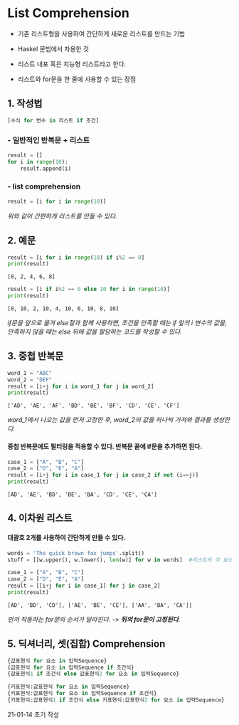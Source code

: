 # List Comprehension 

- 기존 리스트형을 사용하여 간단하게 새로운 리스트를 만드는 기법

- Haskel 문법에서 차용한 것
- 리스트 내포 혹은 지능형 리스트라고 한다.
- 리스트와 for문을 한 줄에 사용할 수 있는 장점



## 1. 작성법

~~~ python
[수식 for 변수 in 리스트 if 조건]
~~~



### - 일반적인 반복문 + 리스트

~~~ python
result = []
for i in range(10):
    result.append(i)
~~~

### - list comprehension

~~~python
result = [i for i in range(10)]
~~~

*위와 같이 간편하게 리스트를 만들 수 있다.*



## 2. 예문

~~~python
result = [i for i in range(10) if i%2 == 0]
print(result)
~~~

`[0, 2, 4, 6, 8]`



~~~python
result = [i if i%2 == 0 else 10 for i in range(10)]
print(result)
~~~

`[0, 10, 2, 10, 4, 10, 6, 10, 8, 10]`

*if문을 앞으로 옮겨 else절과 함께 사용하면, 조건을 만족할 때는 if 앞의 i 변수의 값을, 만족하지 않을 때는 else 뒤에 값을 할당하는 코드를 작성할 수 있다.*



## 3. 중첩 반복문

~~~python
word_1 = "ABC"
word_2 = "DEF"
result = [i+j for i in word_1 for j in word_2]
print(result)
~~~

`['AD', 'AE', 'AF', 'BD', 'BE', 'BF', 'CD', 'CE', 'CF']`

*word_1에서 나오는 값을 먼저 고정한 후, word_2의 값을 하나씩 가져와 결과를 생성한다.*



#### 중첩 반복문에도 필터링을 적용할 수 있다. 반복문 끝에 if문을 추가하면 된다.

~~~python
case_1 = ["A", "B", "C"]
case_2 = ["D", "E", "A"]
result = [i+j for i in case_1 for j in case_2 if not (i==j)]
print(result)
~~~

`[AD', 'AE', 'BD', 'BE', 'BA', 'CD', 'CE', 'CA']`



## 4. 이차원 리스트

#### 대괄호 2개를 사용하여 간단하게 만들 수 있다.

~~~ PYTHON
words = 'The quick brown fox jumps'.split()
stuff = [[w.upper(), w.lower(), len(w)] for w in words]  #리스트의 각 요소를 대문자, 소문자, 길이로 반환하여 이차원 리스트로 변환
~~~



~~~ python
case_1 = ["A", "B", "C"]
case_2 = ["D", "E", "A"]
result = [[i+j for i in case_1] for j in case_2]
print(result)
~~~

`[AD', 'BD', 'CD'], ['AE', 'BE', 'CE'], ['AA', 'BA', 'CA']]`

*먼저 작동하는 for문의 순서가 달라진다. -> **뒤의 for문이 고정된다**.*



## 5. 딕셔너리, 셋(집합) Comprehension

~~~ python
{값표현식 for 요소 in 입력Sequence}
{값표현식 for 요소 in 입력Sequence if 조건식}
{값표현식1 if 조건식 else 값표현식2 for 요소 in 입력Sequence}
~~~



~~~python
{키표현식:값표현식 for 요소 in 입력Sequence}
{키표현식:값표현식 for 요소 in 입력Sequence if 조건식}
{키표현식:값표현식1 if 조건식 else 키표현식:값표현식2 for 요소 in 입력Sequence}
~~~



21-01-14 초기 작성